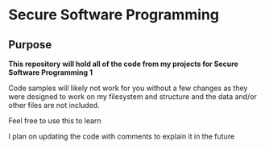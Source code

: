 # Secure Software Programming
## Purpose
**This repository will hold all of the code from my projects for Secure Software Programming 1**

Code samples will likely not work for you without a few changes as they were designed to work on my filesystem and structure and the data and/or other files are not included.

Feel free to use this to learn

I plan on updating the code with comments to explain it in the future

